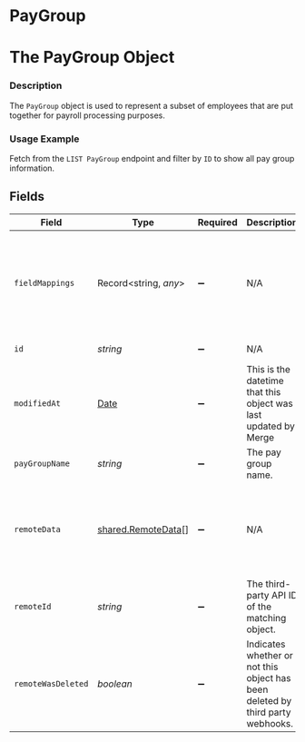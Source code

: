 # PayGroup

# The PayGroup Object
### Description
The `PayGroup` object is used to represent a subset of employees that are put together for payroll processing purposes.

### Usage Example
Fetch from the `LIST PayGroup` endpoint and filter by `ID` to show all pay group information.


## Fields

| Field                                                                                                                                    | Type                                                                                                                                     | Required                                                                                                                                 | Description                                                                                                                              | Example                                                                                                                                  |
| ---------------------------------------------------------------------------------------------------------------------------------------- | ---------------------------------------------------------------------------------------------------------------------------------------- | ---------------------------------------------------------------------------------------------------------------------------------------- | ---------------------------------------------------------------------------------------------------------------------------------------- | ---------------------------------------------------------------------------------------------------------------------------------------- |
| `fieldMappings`                                                                                                                          | Record<string, *any*>                                                                                                                    | :heavy_minus_sign:                                                                                                                       | N/A                                                                                                                                      | {<br/>"organization_defined_targets": {<br/>"custom_key": "custom_value"<br/>},<br/>"linked_account_defined_targets": {<br/>"custom_key": "custom_value"<br/>}<br/>} |
| `id`                                                                                                                                     | *string*                                                                                                                                 | :heavy_minus_sign:                                                                                                                       | N/A                                                                                                                                      | fd1e0fb5-8f92-4ec9-9f32-179cf732867d                                                                                                     |
| `modifiedAt`                                                                                                                             | [Date](https://developer.mozilla.org/en-US/docs/Web/JavaScript/Reference/Global_Objects/Date)                                            | :heavy_minus_sign:                                                                                                                       | This is the datetime that this object was last updated by Merge                                                                          | 2021-10-16T00:00:00Z                                                                                                                     |
| `payGroupName`                                                                                                                           | *string*                                                                                                                                 | :heavy_minus_sign:                                                                                                                       | The pay group name.                                                                                                                      | contractor                                                                                                                               |
| `remoteData`                                                                                                                             | [shared.RemoteData](../../../sdk/models/shared/remotedata.md)[]                                                                          | :heavy_minus_sign:                                                                                                                       | N/A                                                                                                                                      | [<br/>{<br/>"path": "/pay-group",<br/>"data": [<br/>"Varies by platform"<br/>]<br/>}<br/>]                                               |
| `remoteId`                                                                                                                               | *string*                                                                                                                                 | :heavy_minus_sign:                                                                                                                       | The third-party API ID of the matching object.                                                                                           | 800293                                                                                                                                   |
| `remoteWasDeleted`                                                                                                                       | *boolean*                                                                                                                                | :heavy_minus_sign:                                                                                                                       | Indicates whether or not this object has been deleted by third party webhooks.                                                           |                                                                                                                                          |